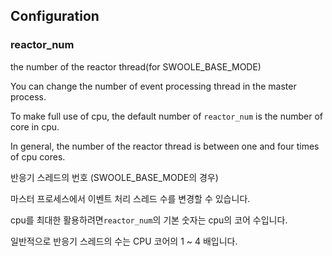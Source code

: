 ## Configuration 

### reactor_num 

the number of the reactor thread(for SWOOLE_BASE_MODE)

You can change the number of event processing thread in the master process. 

To make full use of cpu, the default number of `reactor_num` is the number of core in cpu.

In general, the number of the reactor thread is between one and four times of cpu cores.

반응기 스레드의 번호 (SWOOLE_BASE_MODE의 경우)

마스터 프로세스에서 이벤트 처리 스레드 수를 변경할 수 있습니다.

cpu를 최대한 활용하려면`reactor_num`의 기본 숫자는 cpu의 코어 수입니다.

일반적으로 반응기 스레드의 수는 CPU 코어의 1 ~ 4 배입니다.
